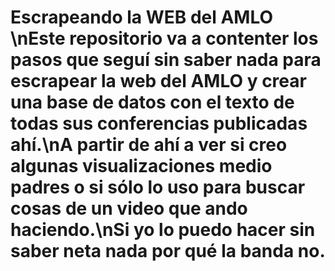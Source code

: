 # Escrapeando la WEB del AMLO \nEste repositorio va a contenter los pasos que seguí sin saber nada para escrapear la web del AMLO y crear una base de datos con el texto de todas sus conferencias publicadas ahí.\nA partir de ahí a ver si creo algunas visualizaciones medio padres o si sólo lo uso para buscar cosas de un video que ando haciendo.\nSi yo lo puedo hacer sin saber neta nada por qué la banda no.
